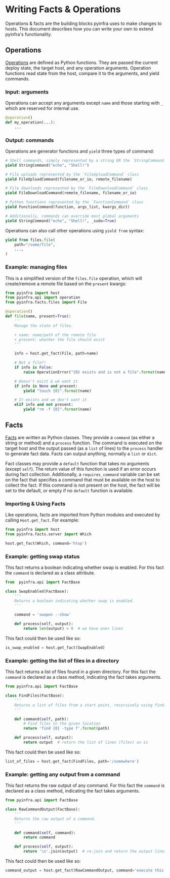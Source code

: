 # Writing Facts & Operations

Operations & facts are the building blocks pyinfra uses to make changes to hosts. This document describes how you can write your own to extend pyinfra's functionality.

## Operations

[Operations](../operations) are defined as Python functions. They are passed the current deploy state, the target host, and any operation arguments. Operation functions read state from the host, compare it to the arguments, and yield commands.

### Input: arguments

Operations can accept any arguments except ``name`` and those starting with ``_`` which are reserved for internal use.

```py
@operation()
def my_operation(...):
    ...
```

### Output: commands

Operations are generator functions and ``yield`` three types of command:

```py
# Shell commands, simply represented by a string OR the `StringCommand` class
yield StringCommand("echo", "Shell!")

# File uploads represented by the `FileUploadCommand` class
yield FileUploadCommand(filename_or_io, remote_filename)

# File downloads represented by the `FileDownloadCommand` class
yield FileDownloadCommand(remote_filename, filename_or_io)

# Python functions represented by the `FunctionCommand` class
yield FunctionCommand(function, args_list, kwargs_dict)

# Additionally, commands can override most global arguments
yield StringCommand("echo", "Shell!", _sudo=True)
```

Operations can also call other operations using ``yield from`` syntax:

```py
yield from files.file(
    path="/some/file",
    ...,
)
```

### Example: managing files

This is a simplified version of the ``files.file`` operation, which will create/remove a
remote file based on the ``present`` kwargs:

```py
from pyinfra import host
from pyinfra.api import operation
from pyinfra.facts.files import File

@operation()
def file(name, present=True):
    '''
    Manage the state of files.

    + name: name/path of the remote file
    + present: whether the file should exist
    '''

    info = host.get_fact(File, path=name)

    # Not a file?!
    if info is False:
        raise OperationError("{0} exists and is not a file".format(name))

    # Doesn't exist & we want it
    if info is None and present:
        yield "touch {0}".format(name)

    # It exists and we don't want it
    elif info and not present:
        yield "rm -f {0}".format(name)
```

## Facts

[Facts](../facts) are written as Python classes. They provide a ``command`` (as either a string or method)
and a ``process`` function. The command is executed on the target host and the output
passed (as a ``list`` of lines) to the ``process`` handler to generate fact data. Facts can output anything, normally a ``list`` or ``dict``.

Fact classes may provide a ``default`` function that takes no arguments (except ``self``). The return value of this function is used if an error
occurs during fact collection. Additionally, a ``requires_command`` variable can be set on the fact that specifies a command that must be available
on the host to collect the fact. If this command is not present on the host, the fact will be set to the default, or empty if no ``default`` function
is available.

### Importing & Using Facts

Like operations, facts are imported from Python modules and executed by calling `Host.get_fact`. For example:

```py
from pyinfra import host
from pyinfra.facts.server import Which

host.get_fact(Which, command='htop')
```

### Example: getting swap status

This fact returns a boolean indicating whether swap is enabled. For this fact the ``command`` is declared as a class attribute.

```py
from  pyinfra.api import FactBase

class SwapEnabled(FactBase):
    '''
    Returns a boolean indicating whether swap is enabled.
    '''

    command = 'swapon --show'

    def process(self, output):
        return len(output) > 0  # we have one+ lines
```

This fact could then be used like so:

```py
is_swap_enabled = host.get_fact(SwapEnabled)
```

### Example: getting the list of files in a directory

This fact returns a list of files found in a given directory. For this fact the ``command`` is declared as a class method, indicating the fact takes arguments.

```py
from pyinfra.api import FactBase

class FindFiles(FactBase):
    '''
    Returns a list of files from a start point, recursively using find.
    '''

    def command(self, path):
        # Find files in the given location
        return 'find {0} -type f'.format(path)

    def process(self, output):
        return output  # return the list of lines (files) as-is
```

This fact could then be used like so:

```py
list_of_files = host.get_fact(FindFiles, path='/somewhere')
```

### Example: getting any output from a command

This fact returns the raw output of any command. For this fact the ``command`` is declared as a class method, indicating the fact takes arguments.

```py
from pyinfra.api import FactBase

class RawCommandOutput(FactBase):
    '''
    Returns the raw output of a command.
    '''

    def command(self, command):
        return command

    def process(self, output):
        return '\n'.join(output)  # re-join and return the output lines
```

This fact could then be used like so:

```py
command_output = host.get_fact(RawCommandOutput, command='execute this command')
```
